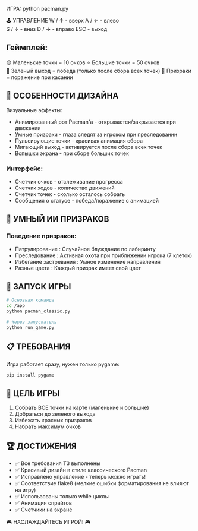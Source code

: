 ИГРА:
python pacman.py

🕹️ УПРАВЛЕНИЕ
W / ↑ - вверх
A / ← - влево  
S / ↓ - вниз
D / → - вправо
ESC - выход

## Геймплей:
🟡 Маленькие точки = 10 очков
⭐ Большие точки = 50 очков  
🚪 Зеленый выход = победа (только после сбора всех точек)
👻 Призраки = поражение при касании

## 🎨 ОСОБЕННОСТИ ДИЗАЙНА
Визуальные эффекты:
- Анимированный рот Pacman'a - открывается/закрывается при движении
- Умные призраки - глаза следят за игроком при преследовании
- Пульсирующие точки - красивая анимация сбора
- Мигающий выход - активируется после сбора всех точек
- Вспышки экрана - при сборе больших точек

### Интерфейс:
-   Счетчик очков   - отслеживание прогресса
-   Счетчик ходов   - количество движений
-   Счетчик точек   - сколько осталось собрать
-   Сообщения о статусе   - победа/поражение с анимацией

## 🧠 УМНЫЙ ИИ ПРИЗРАКОВ

### Поведение призраков:
-   Патрулирование  : Случайное блуждание по лабиринту
-   Преследование  : Активная охота при приближении игрока (7 клеток)
-   Избегание застревания  : Умное изменение направления
-   Разные цвета  : Каждый призрак имеет свой цвет

## 🚀 ЗАПУСК ИГРЫ

```bash
# Основная команда
cd /app
python pacman_classic.py

# Через запускатель  
python run_game.py
```

## 📋 ТРЕБОВАНИЯ

Игра работает сразу, нужен только pygame:
```bash
pip install pygame
```

## 🎯 ЦЕЛЬ ИГРЫ

1.   Собрать ВСЕ точки   на карте (маленькие и большие)
2.   Добраться до зеленого выхода   
3.   Избежать красных призраков  
4.   Набрать максимум очков  

## 🏆 ДОСТИЖЕНИЯ

- ✅   Все требования ТЗ выполнены  
- ✅   Красивый дизайн в стиле классического Pacman  
- ✅   Исправлено управление - теперь можно играть!  
- ✅   Соответствие flake8   (мелкие ошибки форматирования не влияют на игру)
- ✅   Использованы только while циклы  
- ✅   Анимация спрайтов  
- ✅   Счетчики на экране  

🎮 НАСЛАЖДАЙТЕСЬ ИГРОЙ! 🎮
